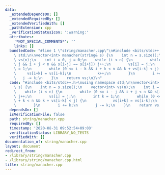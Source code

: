 ```yaml
---
data:
  _extendedDependsOn: []
  _extendedRequiredBy: []
  _extendedVerifiedWith: []
  _pathExtension: cpp
  _verificationStatusIcon: ':warning:'
  attributes:
    '*NOT_SPECIAL_COMMENTS*': ''
    links: []
  bundledCode: "#line 1 \"string/manacher.cpp\"\n#include <bits/stdc++.h>\nusing namespace\
    \ std;\n\nvector<int> manacher(string& s) {\n    int n = s.size();\n    vector<int>\
    \ vs(n);\n    int i = 0, j = 0;\n    while (i < n) {\n        while (0 <= i -\
    \ j && i + j < n && s[i-j] == s[i+j]) j++;\n        vs[i] = j;\n        int k\
    \ = 1;\n        while (0 <= i - k && i + k < n && k + vs[i-k] < j) {\n       \
    \     vs[i+k] = vs[i-k];\n            k++;\n        }\n        i += k;\n     \
    \   j -= k;\n    }\n    return vs;\n}\n"
  code: "#include <bits/stdc++.h>\nusing namespace std;\n\nvector<int> manacher(string&\
    \ s) {\n    int n = s.size();\n    vector<int> vs(n);\n    int i = 0, j = 0;\n\
    \    while (i < n) {\n        while (0 <= i - j && i + j < n && s[i-j] == s[i+j])\
    \ j++;\n        vs[i] = j;\n        int k = 1;\n        while (0 <= i - k && i\
    \ + k < n && k + vs[i-k] < j) {\n            vs[i+k] = vs[i-k];\n            k++;\n\
    \        }\n        i += k;\n        j -= k;\n    }\n    return vs;\n}"
  dependsOn: []
  isVerificationFile: false
  path: string/manacher.cpp
  requiredBy: []
  timestamp: '2020-08-31 09:52:54+09:00'
  verificationStatus: LIBRARY_NO_TESTS
  verifiedWith: []
documentation_of: string/manacher.cpp
layout: document
redirect_from:
- /library/string/manacher.cpp
- /library/string/manacher.cpp.html
title: string/manacher.cpp
---
```

